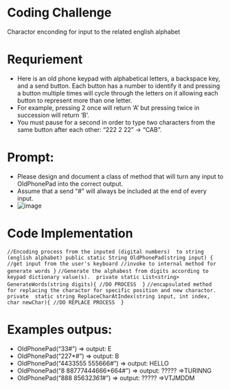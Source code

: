 # Coding Challenge
Charactor enconding for input to the related english alphabet 
# Requriement 
- Here is an old phone keypad with alphabetical letters, a backspace key, and a send button.
Each button has a number to identify it and pressing a button multiple times will cycle through the letters on it allowing each button to represent more than one letter.
- For example, pressing 2 once will return ‘A’ but pressing twice
in succession will return ‘B’.
- You must pause for a second in order to type two characters from the same
button after each other: “222 2 22” -> “CAB”.
# Prompt:
- Please design and document a class of method that will turn any input to OldPhonePad
into the correct output.
- Assume that a send “#” will always be included at the end of every input.
- ![image](https://github.com/mrkyaing/codingchallenge/assets/9696016/36dcdeb4-7f2a-429f-a23e-185279db5a14)

# Code Implementation  
`
//Encoding process from the inputed (digital numbers)  to string (english alphabet)
public static String OldPhonePad(string input) {
//get input from the user's keyboard
//invoke to internal method for generate words
}
`
`
//Generate the alphabest from digits according to keypad dictionary value(s). 
private static List<string> GenerateWords(string digits){
//DO PROCESS 
}
`
`
//encapsulated method for replacing the charactor for specific position and new charactor.
private  static string ReplaceCharAtIndex(string input, int index, char newChar){
    //DO REPLACE PROCESS 
}
`
# Examples outpus:
- OldPhonePad(“33#”) => output: E
- OldPhonePad(“227*#”) => output: B
- OldPhonePad(“4433555 555666#”) => output: HELLO
- OldPhonePad(“8 88777444666*664#”) => output: ????? =>TURINNG
- OldPhonePad(“888 85632*361*#”) => output: ????? =>VTJMDDM
